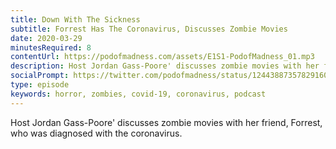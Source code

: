 ```yaml
---
title: Down With The Sickness
subtitle: Forrest Has The Coronavirus, Discusses Zombie Movies
date: 2020-03-29
minutesRequired: 8
contentUrl: https://podofmadness.com/assets/E1S1-PodofMadness_01.mp3
description: Host Jordan Gass-Poore' discusses zombie movies with her friend, Forrest, who was diagnosed with the coronavirus.
socialPrompt: https://twitter.com/podofmadness/status/1244388735782916098?ref_src=twsrc%5Etfw
type: episode
keywords: horror, zombies, covid-19, coronavirus, podcast
---
```


Host Jordan Gass-Poore' discusses zombie movies with her friend,
Forrest, who was diagnosed with the coronavirus.
